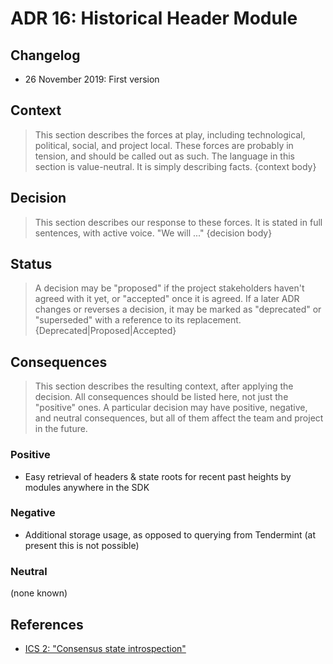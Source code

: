 # ADR 16: Historical Header Module

## Changelog

- 26 November 2019: First version

## Context

> This section describes the forces at play, including technological, political, social, and project local. These forces are probably in tension, and should be called out as such. The language in this section is value-neutral. It is simply describing facts.
> {context body}

## Decision

> This section describes our response to these forces. It is stated in full sentences, with active voice. "We will ..."
> {decision body}

## Status

> A decision may be "proposed" if the project stakeholders haven't agreed with it yet, or "accepted" once it is agreed. If a later ADR changes or reverses a decision, it may be marked as "deprecated" or "superseded" with a reference to its replacement.
> {Deprecated|Proposed|Accepted}

## Consequences

> This section describes the resulting context, after applying the decision. All consequences should be listed here, not just the "positive" ones. A particular decision may have positive, negative, and neutral consequences, but all of them affect the team and project in the future.

### Positive

- Easy retrieval of headers & state roots for recent past heights by modules anywhere in the SDK

### Negative

- Additional storage usage, as opposed to querying from Tendermint (at present this is not possible)

### Neutral

(none known)

## References

- [ICS 2: "Consensus state introspection"](https://github.com/cosmos/ics/tree/master/spec/ics-024-host-requirements#consensus-state-introspection)
